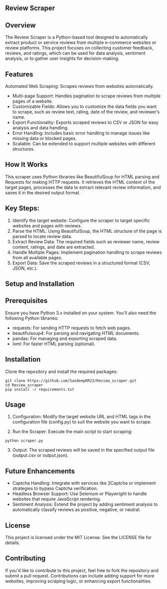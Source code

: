 ## Review Scraper

## Overview
The Review Scraper is a Python-based tool designed to automatically extract product or service reviews from multiple e-commerce websites or review platforms. This project focuses on collecting customer feedback, reviews, and ratings, which can be used for data analysis, sentiment analysis, or to gather user insights for decision-making.

## Features
Automated Web Scraping: Scrapes reviews from websites automatically.

- Multi-page Support: Handles pagination to scrape reviews from multiple pages of a website.
- Customizable Fields: Allows you to customize the data fields you want to scrape, such as review text, rating, date of the review, and reviewer’s name.
- Export Functionality: Exports scraped reviews to CSV or JSON for easy analysis and data handling.
- Error Handling: Includes basic error handling to manage issues like missing data or blocked pages.
- Scalable: Can be extended to support multiple websites with different structures.

## How It Works
This scraper uses Python libraries like BeautifulSoup for HTML parsing and Requests for making HTTP requests. It retrieves the HTML content of the target pages, processes the data to extract relevant review information, and saves it in the desired output format.

## Key Steps:
1. Identify the target website: Configure the scraper to target specific websites and pages with reviews.
2. Parse the HTML: Using BeautifulSoup, the HTML structure of the page is parsed to locate review data.
3. Extract Review Data: The required fields such as reviewer name, review content, ratings, and date are extracted.
4. Handle Multiple Pages: Implement pagination handling to scrape reviews from all available pages.
5. Export Data: Save the scraped reviews in a structured format (CSV, JSON, etc.).

## Setup and Installation
## Prerequisites
Ensure you have Python 3.x installed on your system. You'll also need the following Python libraries:

- requests: For sending HTTP requests to fetch web pages.
- beautifulsoup4: For parsing and navigating HTML documents.
- pandas: For managing and exporting scraped data.
- lxml: For faster HTML parsing (optional).

## Installation
Clone the repository and install the required packages:
```
git clone https://github.com/SandeepKR23/Review_scraper.git
cd Review_scraper
pip install -r requirements.txt
```
## Usage
1. Configuration: Modify the target website URL and HTML tags in the configuration file (config.py) to suit the website you want to scrape.

2. Run the Scraper: Execute the main script to start scraping:

```
python scraper.py

```
3. Output: The scraped reviews will be saved in the specified output file (output.csv or output.json).

## Future Enhancements
- Captcha Handling: Integrate with services like 2Captcha or implement strategies to bypass Captcha verification.
- Headless Browser Support: Use Selenium or Playwright to handle websites that require JavaScript rendering.
- Sentiment Analysis: Extend the project by adding sentiment analysis to automatically classify reviews as positive, negative, or neutral.

## License
This project is licensed under the MIT License. See the LICENSE file for details.

## Contributing
If you'd like to contribute to this project, feel free to fork the repository and submit a pull request. Contributions can include adding support for more websites, improving scraping logic, or enhancing export functionalities.


